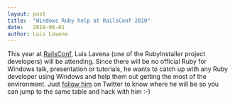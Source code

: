 ```yaml
---
layout: post
title:  "Windows Ruby help at RailsConf 2010"
date:   2010-06-01
author: Luis Lavena
---
```

This year at [RailsConf](http://en.oreilly.com/rails2010), Luis Lavena (one of the RubyInstaller project developers) will be attending.
Since there will be no official Ruby for Windows talk, presentation or tutorials, he wants to catch up with any Ruby developer using Windows and help them out getting the most of the environment.
Just [follow him](http://twitter.com/luislavena) on Twitter to know where he will be so you can jump to the same table and hack with him :-)
